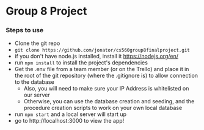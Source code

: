 # Group 8 Project

### Steps to use

- Clone the git repo
- `git clone https://github.com/jonator/cs560group8finalproject.git`
- if you don't have node.js installed, install it https://nodejs.org/en/
- run `npm install` to install the project's dependencies
- Get the .env file from a team member (or on the Trello) and place it in the root of the git repository (where the .gitignore is) to allow connection to the database
  - Also, you will need to make sure your IP Address is whitelisted on our server
  - Otherwise, you can use the database creation and seeding, and the procedure creation scripts to work on your own local database
- run `npm start` and a local server will start up
- go to http://localhost:3000 to view the app!
